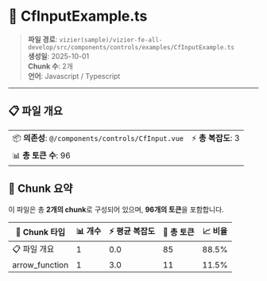 # 📄 CfInputExample.ts

> **파일 경로**: `vizier(sample)/vizier-fe-all-develop/src/components/controls/examples/CfInputExample.ts`  
> **생성일**: 2025-10-01  
> **Chunk 수**: 2개  
> **언어**: Javascript / Typescript
---


## 📋 파일 개요

| | |
|--|--|
| 📦 **의존성**: `@/components/controls/CfInput.vue` | ⚡ **총 복잡도**: 3 |
| 📊 **총 토큰 수**: 96 |  |






## 🧩 Chunk 요약

이 파일은 총 **2개의 chunk**로 구성되어 있으며, **96개의 토큰**을 포함합니다.

| 🧩 Chunk 타입 | 📊 개수 | ⚡ 평균 복잡도 | 📝 총 토큰 | 📈 비율 |
|---------------|--------|-------------|----------|--------|
| 📋 파일 개요 | 1 | 0.0 | 85 | 88.5% |
| arrow_function | 1 | 3.0 | 11 | 11.5% |

